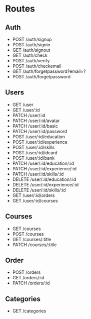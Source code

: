 # Routes

## Auth

- POST /auth/signup
- POST /auth/signin
- GET /auth/signout
- GET /auth/check
- POST /auth/verify
- POST /auth/checkemail
- GET /auth/forgetpassword?email=?
- POST /auth/forgetpassword

## Users
- GET /user
- GET /user/:id
- PATCH /user/:id
- PATCH /user/:id/avatar
- PATCH /user/:id/basic
- PATCH /user/:id/password
- POST /user/:id/education
- POST /user/:id/experience
- POST /user/:id/skills
- POST /user/:id/idcard
- POST /user/:id/bank
- PATCH /user/:id/education/:id
- PATCH /user/:id/experience/:id
- PATCH /user/:id/skills/:id
- DELETE /user/:id/education/:id
- DELETE /user/:id/experience/:id
- DELETE /user/:id/skills/:id
- GET /user/:id/orders
- GET /user/:id/courses

## Courses

- GET /courses
- POST /courses
- GET /courses/:title
- PATCH /courses/:title

## Order

- POST /orders
- GET /orders/:id
- PATCH /orders/:id

## Categories
- GET /categories
